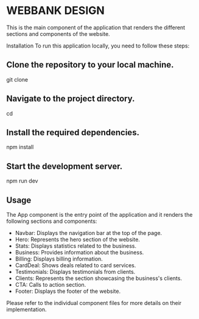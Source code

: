 # WEBBANK DESIGN
This is the main component of the application that renders the different sections and components of the website.

Installation
To run this application locally, you need to follow these steps:

## Clone the repository to your local machine.
git clone <repository-url>

## Navigate to the project directory.
cd <project-directory>

## Install the required dependencies.
npm install

## Start the development server.
npm run dev

## Usage
The App component is the entry point of the application and it renders the following sections and components:

* Navbar: Displays the navigation bar at the top of the page.
* Hero: Represents the hero section of the website.
* Stats: Displays statistics related to the business.
* Business: Provides information about the business.
* Billing: Displays billing information.
* CardDeal: Shows deals related to card services.
* Testimonials: Displays testimonials from clients.
* Clients: Represents the section showcasing the business's clients.
* CTA: Calls to action section.
* Footer: Displays the footer of the website.

Please refer to the individual component files for more details on their implementation.
